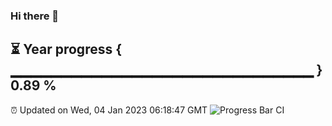 ### Hi there 👋
⏳ Year progress { ▁▁▁▁▁▁▁▁▁▁▁▁▁▁▁▁▁▁▁▁▁▁▁▁▁▁▁▁▁▁ } 0.89 %
---
⏰ Updated on Wed, 04 Jan 2023 06:18:47 GMT
![Progress Bar CI](https://github.com/liununu/liununu/workflows/Progress%20Bar%20CI/badge.svg)
